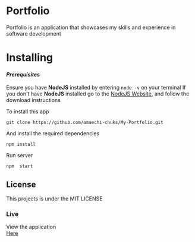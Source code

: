 # Portfolio
Portfolio is an application that showcases my skills and experience in software development

# Installing

#### *Prerequisites*

Ensure you have **NodeJS** installed by entering `node -v` on your terminal
If you don't have **NodeJS** installed go to the [NodeJS Website](http://nodejs.org),  and follow the download instructions

To install this app

`
git clone https://github.com/amaechi-chuks/My-Portfolio.git
`

And install the required dependencies

`
npm install
`

Run server

`
npm  start 
`
 
## License
This projects is under the MIT LICENSE

### Live

View the application   
 [Here ](https://5de78dc6da60e79f0edf5515--lucid-tesla-3e864d.netlify.com/)